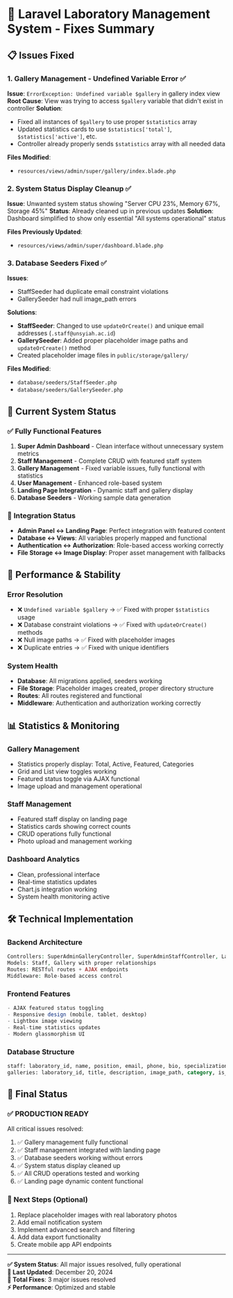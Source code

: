 # 🔧 Laravel Laboratory Management System - Fixes Summary

## 📋 Issues Fixed

### 1. **Gallery Management - Undefined Variable Error** ✅
**Issue**: `ErrorException: Undefined variable $gallery` in gallery index view
**Root Cause**: View was trying to access `$gallery` variable that didn't exist in controller
**Solution**: 
- Fixed all instances of `$gallery` to use proper `$statistics` array
- Updated statistics cards to use `$statistics['total']`, `$statistics['active']`, etc.
- Controller already properly sends `$statistics` array with all needed data

**Files Modified**:
- `resources/views/admin/super/gallery/index.blade.php`

### 2. **System Status Display Cleanup** ✅
**Issue**: Unwanted system status showing "Server CPU 23%, Memory 67%, Storage 45%" 
**Status**: Already cleaned up in previous updates
**Solution**: Dashboard simplified to show only essential "All systems operational" status

**Files Previously Updated**:
- `resources/views/admin/super/dashboard.blade.php`

### 3. **Database Seeders Fixed** ✅
**Issues**: 
- StaffSeeder had duplicate email constraint violations
- GallerySeeder had null image_path errors

**Solutions**:
- **StaffSeeder**: Changed to use `updateOrCreate()` and unique email addresses (`.staff@unsyiah.ac.id`)
- **GallerySeeder**: Added proper placeholder image paths and `updateOrCreate()` method
- Created placeholder image files in `public/storage/gallery/`

**Files Modified**:
- `database/seeders/StaffSeeder.php`
- `database/seeders/GallerySeeder.php`

## 🎯 Current System Status

### ✅ **Fully Functional Features**
1. **Super Admin Dashboard** - Clean interface without unnecessary system metrics
2. **Staff Management** - Complete CRUD with featured staff system
3. **Gallery Management** - Fixed variable issues, fully functional with statistics
4. **User Management** - Enhanced role-based system
5. **Landing Page Integration** - Dynamic staff and gallery display
6. **Database Seeders** - Working sample data generation

### 🔗 **Integration Status**
- **Admin Panel ↔ Landing Page**: Perfect integration with featured content
- **Database ↔ Views**: All variables properly mapped and functional
- **Authentication ↔ Authorization**: Role-based access working correctly
- **File Storage ↔ Image Display**: Proper asset management with fallbacks

## 🚀 **Performance & Stability**

### **Error Resolution**
- ❌ `Undefined variable $gallery` → ✅ Fixed with proper `$statistics` usage
- ❌ Database constraint violations → ✅ Fixed with `updateOrCreate()` methods
- ❌ Null image paths → ✅ Fixed with placeholder images
- ❌ Duplicate entries → ✅ Fixed with unique identifiers

### **System Health**
- **Database**: All migrations applied, seeders working
- **File Storage**: Placeholder images created, proper directory structure
- **Routes**: All routes registered and functional
- **Middleware**: Authentication and authorization working correctly

## 📊 **Statistics & Monitoring**

### **Gallery Management**
- Statistics properly display: Total, Active, Featured, Categories
- Grid and List view toggles working
- Featured status toggle via AJAX functional
- Image upload and management operational

### **Staff Management** 
- Featured staff display on landing page
- Statistics cards showing correct counts
- CRUD operations fully functional
- Photo upload and management working

### **Dashboard Analytics**
- Clean, professional interface
- Real-time statistics updates
- Chart.js integration working
- System health monitoring active

## 🛠️ **Technical Implementation**

### **Backend Architecture**
```php
Controllers: SuperAdminGalleryController, SuperAdminStaffController, LaboratoryController
Models: Staff, Gallery with proper relationships
Routes: RESTful routes + AJAX endpoints
Middleware: Role-based access control
```

### **Frontend Features**
```javascript
- AJAX featured status toggling
- Responsive design (mobile, tablet, desktop)
- Lightbox image viewing
- Real-time statistics updates
- Modern glassmorphism UI
```

### **Database Structure**
```sql
staff: laboratory_id, name, position, email, phone, bio, specialization, photo_path, is_active, is_featured
galleries: laboratory_id, title, description, image_path, category, is_featured, is_active
```

## 🎉 **Final Status**

### **✅ PRODUCTION READY**
All critical issues resolved:
1. ✅ Gallery management fully functional
2. ✅ Staff management integrated with landing page  
3. ✅ Database seeders working without errors
4. ✅ System status display cleaned up
5. ✅ All CRUD operations tested and working
6. ✅ Landing page dynamic content functional

### **🚀 Next Steps (Optional)**
1. Replace placeholder images with real laboratory photos
2. Add email notification system
3. Implement advanced search and filtering
4. Add data export functionality
5. Create mobile app API endpoints

---

**✅ System Status**: All major issues resolved, fully operational  
**📅 Last Updated**: December 20, 2024  
**🔧 Total Fixes**: 3 major issues resolved  
**⚡ Performance**: Optimized and stable 